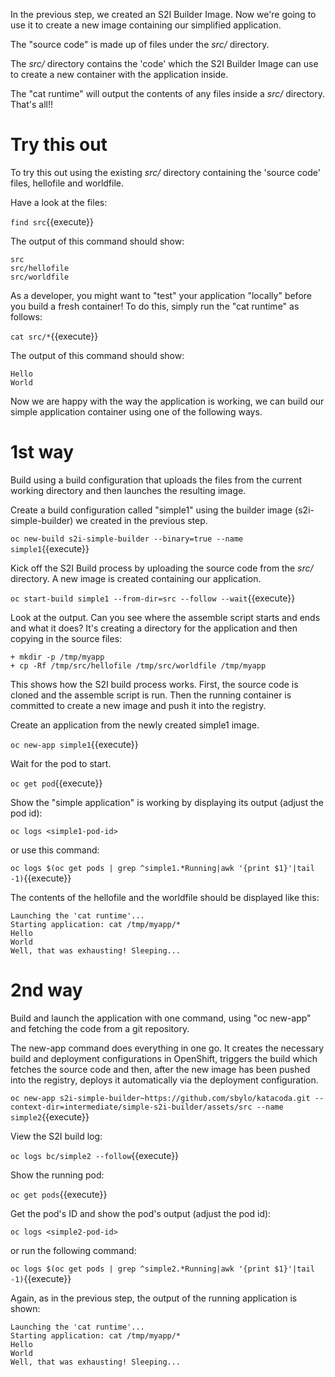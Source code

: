 In the previous step, we created an S2I Builder Image. Now we're going to use it to create a new image containing our simplified application. 

The "source code" is made up of files under the _src/_ directory.

The _src/_ directory contains the 'code' which the S2I Builder Image can use to create a new container with the application inside. 

The "cat runtime" will output the contents of any files inside a _src/_ directory.  That's all!! 

# Try this out

To try this out using the existing _src/_ directory containing the 'source code' files, hellofile and worldfile.  

Have a look at the files:

``find src``{{execute}} 

The output of this command should show:

```
src
src/hellofile
src/worldfile
```

As a developer, you might want to "test" your application "locally" before you build a fresh container!  To do this, simply run the "cat runtime" as follows:

``cat src/*``{{execute}}

The output of this command should show:

```
Hello
World
```

Now we are happy with the way the application is working, we can build our simple application container using one of the following ways.

# 1st way

Build using a build configuration that uploads the files from the current working directory and then launches the resulting image.

Create a build configuration called "simple1" using the builder image (s2i-simple-builder) we created in the previous step. 

``oc new-build s2i-simple-builder --binary=true --name simple1``{{execute}}

Kick off the S2I Build process by uploading the source code from the _src/_ directory.  A new image is created containing our application.

``oc start-build simple1 --from-dir=src --follow --wait``{{execute}}

Look at the output.  Can you see where the assemble script starts and ends and what it does?
It's creating a directory for the application and then copying in the source files:

```
+ mkdir -p /tmp/myapp
+ cp -Rf /tmp/src/hellofile /tmp/src/worldfile /tmp/myapp
```

This shows how the S2I build process works. First, the source code is cloned and the assemble script is run. Then the running container is committed to create a new image and push it into the registry. 

Create an application from the newly created simple1 image.

``oc new-app simple1``{{execute}}

Wait for the pod to start.

``oc get pod``{{execute}}

Show the "simple application" is working by displaying its output (adjust the pod id):

``oc logs <simple1-pod-id>``

or use this command:

``oc logs $(oc get pods | grep ^simple1.*Running|awk '{print $1}'|tail -1)``{{execute}}

The contents of the hellofile and the worldfile should be displayed like this:

```
Launching the 'cat runtime'...
Starting application: cat /tmp/myapp/*
Hello
World
Well, that was exhausting! Sleeping...
```

# 2nd way

Build and launch the application with one command, using "oc new-app" and fetching the code from a git repository. 

The new-app command does everything in one go.  It creates the necessary build and deployment configurations in OpenShift, triggers the build which fetches the source code and then, after the new image has been pushed into the registry, deploys it automatically via the deployment configuration. 

``oc new-app s2i-simple-builder~https://github.com/sbylo/katacoda.git --context-dir=intermediate/simple-s2i-builder/assets/src --name simple2``{{execute}}

View the S2I build log:

``oc logs bc/simple2 --follow``{{execute}}

Show the running pod:

``oc get pods``{{execute}}

Get the pod's ID and show the pod's output (adjust the pod id):

``oc logs <simple2-pod-id>``

or run the following command:

``oc logs $(oc get pods | grep ^simple2.*Running|awk '{print $1}'|tail -1)``{{execute}}

Again, as in the previous step, the output of the running application is shown:

```
Launching the 'cat runtime'...
Starting application: cat /tmp/myapp/*
Hello
World
Well, that was exhausting! Sleeping...
```



